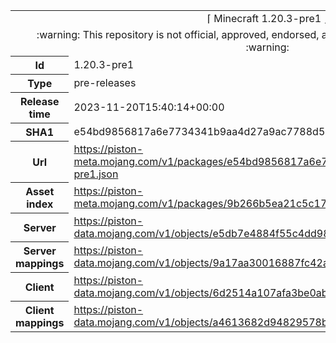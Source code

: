 <html><table>
<tr><td colspan="2" align="center"><img width="0" height="0"><br/>⌈ Minecraft 1.20.3-pre1 ⌋<br/><img width="0" height="0"></td></tr>
<tr><td colspan="2" align="center"><img width="0" height="0"><br/>
:warning: This repository is not official, approved, endorsed, associated or connected with Mojang :warning:
<br/><img width="0" height="0"></td></tr>
<tr><th>Id</th><td>1.20.3-pre1</td></tr>
<tr><th>Type</th><td>pre-releases</td></tr>
<tr><th>Release time</th><td>2023-11-20T15:40:14+00:00</td></tr>
<tr><th>SHA1</th><td>e54bd9856817a6e7734341b9aa4d27a9ac7788d5</td></tr>
<tr><th>Url</th><td><a href="https://piston-meta.mojang.com/v1/packages/e54bd9856817a6e7734341b9aa4d27a9ac7788d5/1.20.3-pre1.json">https://piston-meta.mojang.com/v1/packages/e54bd9856817a6e7734341b9aa4d27a9ac7788d5/1.20.3-pre1.json</a></td></tr>
<tr><th>Asset index</th><td><a href="https://piston-meta.mojang.com/v1/packages/9b266b5ea21c5c176ed514ecab8bff576ed3197b/12.json">https://piston-meta.mojang.com/v1/packages/9b266b5ea21c5c176ed514ecab8bff576ed3197b/12.json</a></td></tr>
<tr><th>Server</th><td><a href="https://piston-data.mojang.com/v1/objects/e5db7e4884f55c4dd986ca7200145759169e0045/server.jar">https://piston-data.mojang.com/v1/objects/e5db7e4884f55c4dd986ca7200145759169e0045/server.jar</a></td></tr>
<tr><th>Server mappings</th><td><a href="https://piston-data.mojang.com/v1/objects/9a17aa30016887fc42a0dc04d0375d918dc201d4/server.txt">https://piston-data.mojang.com/v1/objects/9a17aa30016887fc42a0dc04d0375d918dc201d4/server.txt</a></td></tr>
<tr><th>Client</th><td><a href="https://piston-data.mojang.com/v1/objects/6d2514a107afa3be0abeba720e2f96defab9310f/client.jar">https://piston-data.mojang.com/v1/objects/6d2514a107afa3be0abeba720e2f96defab9310f/client.jar</a></td></tr>
<tr><th>Client mappings</th><td><a href="https://piston-data.mojang.com/v1/objects/a4613682d94829578be6e3de18a3cf4bfd4e3107/client.txt">https://piston-data.mojang.com/v1/objects/a4613682d94829578be6e3de18a3cf4bfd4e3107/client.txt</a></td></tr>
</table></html>